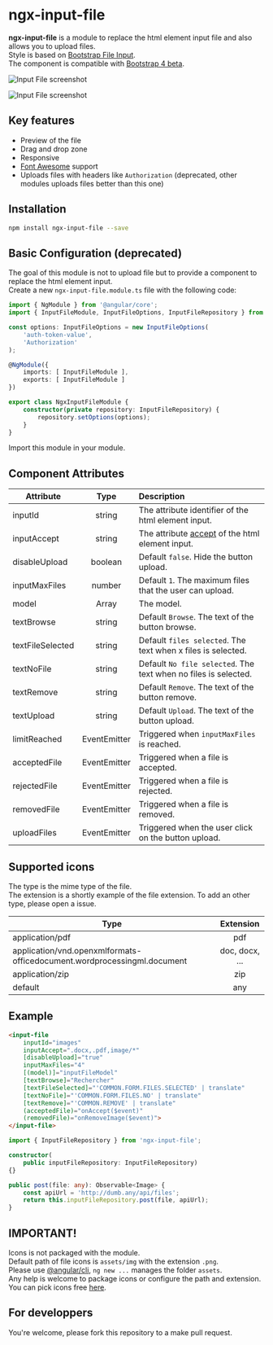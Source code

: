 # ngx-input-file

**ngx-input-file** is a module to replace the html element input file and also allows you to upload files.  
Style is based on [Bootstrap File Input](http://plugins.krajee.com/file-input/demo).  
The component is compatible with [Bootstrap 4 beta](https://getbootstrap.com/).

![Input File screenshot](http://img4.hostingpics.net/pics/626115inputfile1.png)

![Input File screenshot](http://img4.hostingpics.net/pics/206713inputfile2.png)

## Key features
 - Preview of the file
 - Drag and drop zone
 - Responsive
 - [Font Awesome](http://fontawesome.io/) support
 - Uploads files with headers like `Authorization` (deprecated, other modules uploads files better than this one)

## Installation 
```bash
npm install ngx-input-file --save
```

## Basic Configuration (deprecated)
The goal of this module is not to upload file but to provide a component to replace the html element input.  
Create a new `ngx-input-file.module.ts` file with the following code:
```ts
import { NgModule } from '@angular/core';
import { InputFileModule, InputFileOptions, InputFileRepository } from 'ngx-input-file';

const options: InputFileOptions = new InputFileOptions(
    'auth-token-value',
    'Authorization'
);

@NgModule({
    imports: [ InputFileModule ],
    exports: [ InputFileModule ]
})

export class NgxInputFileModule {
    constructor(private repository: InputFileRepository) {
        repository.setOptions(options);
    }
}
```
Import this module in your module.

## Component Attributes
| Attribute             | Type          | Description                               |
| --------------------- |:-------------:| :---------------------------------------- |
| inputId               | string                | The attribute identifier of the html element input. |
| inputAccept           | string                | The attribute [accept](https://www.w3schools.com/tags/att_input_accept.asp) of the html element input. |
| disableUpload         | boolean               | Default `false`. Hide the button upload. |
| inputMaxFiles         | number                | Default `1`. The maximum files that the user can upload. |
| model                 | Array<File>           | The model. |
| textBrowse            | string                | Default `Browse`. The text of the button browse. |
| textFileSelected      | string                | Default `files selected`. The text when x files is selected. |
| textNoFile            | string                | Default `No file selected`. The text when no files is selected. |
| textRemove            | string                | Default `Remove`. The text of the button remove. |
| textUpload            | string                | Default `Upload`. The text of the button upload. |
| limitReached          | EventEmitter<any>     | Triggered when `inputMaxFiles` is reached. |
| acceptedFile          | EventEmitter<File>    | Triggered when a file is accepted. |
| rejectedFile          | EventEmitter<File>    | Triggered when a file is rejected. |
| removedFile           | EventEmitter<File>    | Triggered when a file is removed. |
| uploadFiles           | EventEmitter<any>     | Triggered when the user click on the button upload. |

## Supported icons
The type is the mime type of the file.  
The extension is a shortly example of the file extension.
To add an other type, please open a issue.

| Type                                                                    | Extension      |
| ----------------------------------------------------------------------- |:--------------:|
| application/pdf                                                         | pdf            |
| application/vnd.openxmlformats-officedocument.wordprocessingml.document | doc, docx, ... |
| application/zip                                                         | zip            |
| default                                                                 | any            |

## Example

```html
<input-file 
    inputId="images" 
    inputAccept=".docx,.pdf,image/*"
    [disableUpload]="true"
    inputMaxFiles="4" 
    [(model)]="inputFileModel"
    [textBrowse]="Rechercher"
    [textFileSelected]="'COMMON.FORM.FILES.SELECTED' | translate"
    [textNoFile]="'COMMON.FORM.FILES.NO' | translate"
    [textRemove]="'COMMON.REMOVE' | translate"
    (acceptedFile)="onAccept($event)"
    (removedFile)="onRemoveImage($event)">
</input-file> 
```

```ts
import { InputFileRepository } from 'ngx-input-file';

constructor(
    public inputFileRepository: InputFileRepository) 
{}

public post(file: any): Observable<Image> {
    const apiUrl = 'http://dumb.any/api/files';
    return this.inputFileRepository.post(file, apiUrl);
}
```

## IMPORTANT!
Icons is not packaged with the module.  
Default path of file icons is `assets/img` with the extension `.png`.  
Please use [@angular/cli](https://cli.angular.io/), `ng new ...` manages the folder `assets`.  
Any help is welcome to package icons or configure the path and extension.
You can pick icons free [here](https://www.iconfinder.com/search?q=File&license=2&price=free).

## For developpers
You're welcome, please fork this repository to a make pull request.